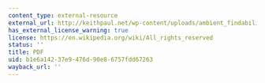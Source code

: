 ```yaml
---
content_type: external-resource
external_url: http://keithpaul.net/wp-content/uploads/ambient_findability.pdf
has_external_license_warning: true
license: https://en.wikipedia.org/wiki/All_rights_reserved
status: ''
title: PDF
uid: b1e6a142-37e9-476d-90e8-6757fdd67263
wayback_url: ''
---
```

